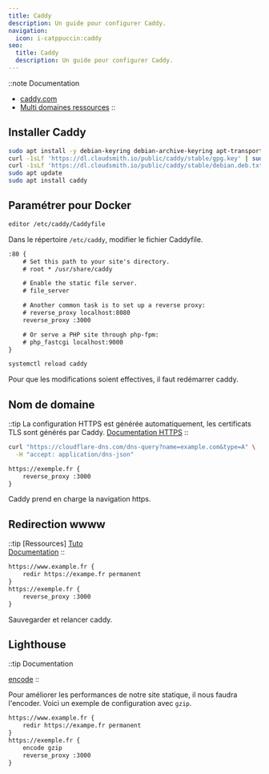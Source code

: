 ```yaml
---
title: Caddy
description: Un guide pour configurer Caddy.
navigation:
  icon: i-catppuccin:caddy
seo:
  title: Caddy
  description: Un guide pour configurer Caddy.
---
```


::note
Documentation
- [caddy.com](https://caddyserver.com/)
- [Multi domaines ressources](https://pratikpc.medium.com/using-caddy-to-create-virtual-hosts-for-your-multi-domain-names-as-a-reverse-proxy-from-a-single-2ce0b7a53a9e)
::

## Installer Caddy

```bash [Installer la version stable]
sudo apt install -y debian-keyring debian-archive-keyring apt-transport-https curl
curl -1sLf 'https://dl.cloudsmith.io/public/caddy/stable/gpg.key' | sudo gpg --dearmor -o /usr/share/keyrings/caddy-stable-archive-keyring.gpg
curl -1sLf 'https://dl.cloudsmith.io/public/caddy/stable/debian.deb.txt' | sudo tee /etc/apt/sources.list.d/caddy-stable.list
sudo apt update
sudo apt install caddy
```

## Paramétrer pour Docker

```bash [Modifier le Caddyfile]
editor /etc/caddy/Caddyfile
```
Dans le répertoire `/etc/caddy`, modifier le fichier Caddyfile.

```txt [/etc/caddy/Caddyfile]
:80 {
    # Set this path to your site's directory.
    # root * /usr/share/caddy

    # Enable the static file server.
    # file_server

    # Another common task is to set up a reverse proxy:
    # reverse_proxy localhost:8080
    reverse_proxy :3000

    # Or serve a PHP site through php-fpm:
    # php_fastcgi localhost:9000
}
```

```bash [Redémarrer caddy.]
systemctl reload caddy
```
Pour que les modifications soient effectives, il faut redémarrer caddy.

## Nom de domaine

::tip
La configuration HTTPS est générée automatiquement, les certificats TLS sont générés par Caddy.
[Documentation HTTPS](https://caddyserver.com/docs/quick-starts/https)
::

```bash [Tester le nom de domaine]
curl "https://cloudflare-dns.com/dns-query?name=example.com&type=A" \
  -H "accept: application/dns-json"
```

```txt [/etc/caddy/Caddyfile]
https://exemple.fr {
    reverse_proxy :3000
}
```
Caddy prend en charge la navigation https.

## Redirection wwww

::tip
[Ressources]
[Tuto](https://jinnabalu.medium.com/caddy-http-to-https-redirections-7321bdce0aa8) <br>
[Documentation](https://caddyserver.com/docs/caddyfile/directives/redir)
::

```txt [/etc/caddy/Caddyfile]
https://www.example.fr {
    redir https://exampe.fr permanent
}
https://exemple.fr {
    reverse_proxy :3000
}
```

Sauvegarder et relancer caddy.

## Lighthouse

::tip
Documentation

[encode](https://caddyserver.com/docs/caddyfile/directives/encode#encode)
::

Pour améliorer les performances de notre site statique, il nous faudra l'encoder. Voici un exemple de configuration avec `gzip`.

```txt [/etc/caddy/Caddyfile]
https://www.example.fr {
    redir https://exampe.fr permanent
}
https://exemple.fr {
    encode gzip
    reverse_proxy :3000
}
```